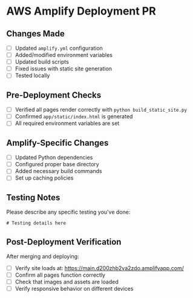 # AWS Amplify Deployment PR

## Changes Made

- [ ] Updated `amplify.yml` configuration
- [ ] Added/modified environment variables
- [ ] Updated build scripts
- [ ] Fixed issues with static site generation
- [ ] Tested locally

## Pre-Deployment Checks

- [ ] Verified all pages render correctly with `python build_static_site.py`
- [ ] Confirmed `app/static/index.html` is generated
- [ ] All required environment variables are set

## Amplify-Specific Changes

- [ ] Updated Python dependencies
- [ ] Configured proper base directory
- [ ] Added necessary build commands
- [ ] Set up caching policies

## Testing Notes

Please describe any specific testing you've done:

```
# Testing details here
```

## Post-Deployment Verification

After merging and deploying:

- [ ] Verify site loads at: https://main.d200zhb2va2zdo.amplifyapp.com/
- [ ] Confirm all pages function correctly
- [ ] Check that images and assets are loaded
- [ ] Verify responsive behavior on different devices 
